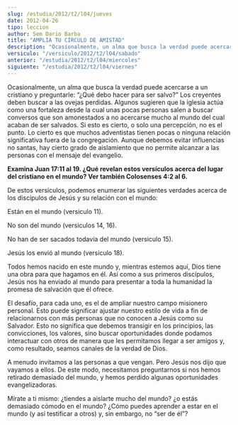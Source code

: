 ```yaml
---
slug: /estudia/2012/t2/l04/jueves
date: 2012-04-26
tipo: leccion
author: Sem Dario Barba
title: "AMPLÍA TU CÍRCULO DE AMISTAD"
description: "Ocasionalmente, un alma que busca la verdad puede acercarse a un cristiano y  preguntarle: “¿Qué debo hacer para ser salvo?” Los creyentes deben buscar a las  ovejas perdidas. Algunos sugieren que la iglesia actúa como una fortaleza desde  la cual unas pocas personas salen a b..."
versiculo: "/versiculo/2012/t2/l04/sabado"
anterior: "/estudia/2012/t2/l04/miercoles"
siguiente: "/estudia/2012/t2/l04/viernes"
---
```


Ocasionalmente, un alma que busca la verdad puede acercarse a un cristiano y preguntarle: “¿Qué debo hacer para ser salvo?” Los creyentes deben buscar a las ovejas perdidas. Algunos sugieren que la iglesia actúa como una fortaleza desde la cual unas pocas personas salen a buscar conversos que son amonestados a no acercarse mucho al mundo del cual acaban de ser salvados. Si esto es cierto, o solo una percepción, no es el punto. Lo cierto es que muchos adventistas tienen pocas o ninguna relación significativa fuera de la congregación. Aunque debemos evitar influencias no santas, hay cierto grado de aislamiento que no permite alcanzar a las personas con el mensaje del evangelio.

**Examina Juan 17:11 al 19. ¿Qué revelan estos versículos acerca del lugar del cristiano en el mundo? Ver también Colosenses 4:2 al 6.**

De estos versículos, podemos enumerar las siguientes verdades acerca de los discípulos de Jesús y su relación con el mundo:

Están en el mundo (versiculo 11).

No son del mundo (versiculos 14, 16).

No han de ser sacados todavía del mundo (versiculo 15).

Jesús los envió al mundo (versiculo 18).

Todos hemos nacido en este mundo y, mientras estemos aquí, Dios tiene una obra para que hagamos en él. Así como a sus primeros discípulos, Jesús nos ha enviado al mundo para presentar a toda la humanidad la promesa de salvación que él ofrece.

El desafío, para cada uno, es el de ampliar nuestro campo misionero personal. Esto puede significar ajustar nuestro estilo de vida a fin de relacionarnos con más personas que no conocen a Jesús como su Salvador. Esto no significa que debemos transigir en los principios, las convicciones, los valores, sino buscar oportunidades donde podamos interactuar con otros de manera que les permitamos llegar a ser amigos y, como resultado, seamos canales de la verdad de Dios.

A menudo invitamos a las personas a que vengan. Pero Jesús nos dijo que vayamos a ellos. De este modo, necesitamos preguntarnos si nos hemos retirado demasiado del mundo, y hemos perdido algunas oportunidades evangelizadoras.

Mírate a ti mismo: ¿tiendes a aislarte mucho del mundo? ¿o estás demasiado cómodo en el mundo? ¿Cómo puedes aprender a estar en el mundo (y así testificar a otros) y, sin embargo, no “ser de él”?
